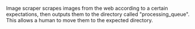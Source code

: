Image scraper scrapes images from the web according to a certain expectations, then outputs them to the directory called "processing_queue". This allows a human to move them to the expected directory.
